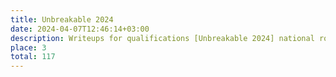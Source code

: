 ```yaml
---
title: Unbreakable 2024
date: 2024-04-07T12:46:14+03:00
description: Writeups for qualifications [Unbreakable 2024] national romanian CTF competition.
place: 3
total: 117
---
```

